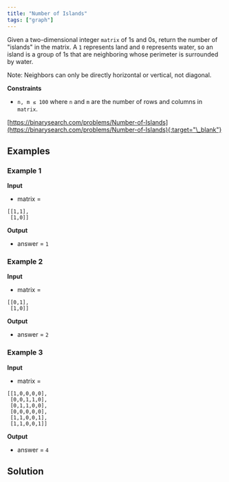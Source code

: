 ```yaml
---
title: "Number of Islands"
tags: ["graph"]
---
```


Given a two-dimensional integer `matrix` of 1s and 0s, return the number of "islands" in the matrix. A `1` represents land and `0` represents water, so an island is a group of 1s that are neighboring whose perimeter is surrounded by water.

Note: Neighbors can only be directly horizontal or vertical, not diagonal.

**Constraints**

- `n, m ≤ 100` where `n` and `m` are the number of rows and columns in `matrix`.

[https://binarysearch.com/problems/Number-of-Islands](https://binarysearch.com/problems/Number-of-Islands){:target="\_blank"}

## Examples

### Example 1

**Input**

- matrix =

```
[[1,1],
 [1,0]]
```

**Output**

- answer = `1`

### Example 2

**Input**

- matrix =

```
[[0,1],
 [1,0]]
```

**Output**

- answer = `2`

### Example 3

**Input**

- matrix =

```
[[1,0,0,0,0],
 [0,0,1,1,0],
 [0,1,1,0,0],
 [0,0,0,0,0],
 [1,1,0,0,1],
 [1,1,0,0,1]]
```

**Output**

- answer = `4`

## Solution

<script src="https://gist.github.com/yaeba/16da7be5123724fcf6eccc25581cef5a.js?file=Number-of-Islands.cpp"></script>
